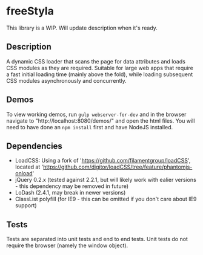 # freeStyla
This library is a WIP. Will update description when it's ready.

## Description
A dynamic CSS loader that scans the page for data attributes and loads CSS modules as they are required. Suitable for large web apps that require a fast initial loading time (mainly above the fold), while loading subsequent CSS modules asynchronously and concurrently.

## Demos
To view working demos, run `gulp webserver-for-dev` and in the browser navigate to "http://localhost:8080/demos/" and open the html files.
You will need to have done an `npm install` first and have NodeJS installed.

## Dependencies
- LoadCSS: Using a fork of 'https://github.com/filamentgroup/loadCSS', located at 'https://github.com/digitor/loadCSS/tree/feature/phantomjs-onload'
- jQuery 0.2.x (tested against 2.2.1, but will likely work with ealier versions - this dependency may be removed in future)
- LoDash (2.4.1, may break in newer versions)
- ClassList polyfill (for IE9 - this can be omitted if you don't care about IE9 support)


## Tests
Tests are separated into unit tests and end to end tests. Unit tests do not require the browser (namely the window object).
